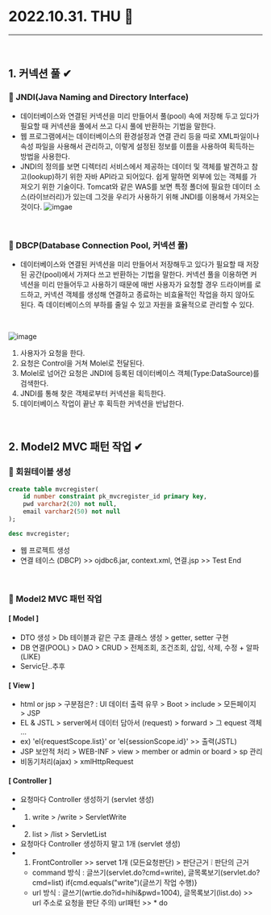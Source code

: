 # 2022.10.31. THU 📅
----------------
<br>

## 1.  커넥션 풀 ✔
### 🔔 JNDI(Java Naming and Directory Interface)
- 데이터베이스와 연결된 커넥션을 미리 만들어서 풀(pool) 속에 저장해 두고 있다가 필요할 때 커넥션을 풀에서 쓰고 다시 풀에 반환하는 기법을 말한다.
- 웹 프로그램에서는 데이터베이스의 환경설정과 연결 관리 등을 따로 XML파일이나 속성 파일을 사용해서 관리하고, 이렇게 설정된 정보를 이름을 사용하여 획득하는 방법을 사용한다.
- JNDI의 정의를 보면 디렉터리 서비스에서 제공하는 데이터 및 객체를 발견하고 참고(lookup)하기 위한 자바 API라고 되어있다. 쉽게 말하면 외부에 있는 객체를 가져오기 위한 기술이다. Tomcat와 같은 WAS를 보면 특정 폴더에 필요한 데이터 소스(라이브러리)가 있는데 그것을 우리가 사용하기 위해 JNDI를 이용해서 가져오는 것이다.
![imgae](https://t1.daumcdn.net/cfile/tistory/2629B3375492CD3E10)
<br>

### 🔔 DBCP(Database Connection Pool, 커넥션 풀)
- 데이터베이스와 연결된 커넥션을 미리 만들어서 저장해두고 있다가 필요할 때 저장된 공간(pool)에서 가져다 쓰고 반환하는 기법을 말한다. 커넥션 풀을 이용하면 커넥션을 미리 만들어두고 사용하기 때문에 매번 사용자가 요청할 경우 드라이버를 로드하고, 커넥션 객체를 생성해 연결하고 종료하는 비효율적인 작업을 하지 않아도 된다.  즉 데이터베이스의 부하를 줄일 수 있고 자원을 효율적으로 관리할 수 있다.
<br>

![image](https://t1.daumcdn.net/cfile/tistory/224CD845582D373205)
1. 사용자가 요청을 한다.
2. 요청은 Control을 거쳐 Molel로 전달된다.
3. Molel로 넘어간 요청은 JNDI에 등록된 데이터베이스 객체(Type:DataSource)를 검색한다.
4. JNDI를 통해 찾은 객체로부터 커넥션을 획득한다.
5. 데이터베이스 작업이 끝난 후 획득한 커넥션을 반납한다.
<br>

## 2.  Model2 MVC 패턴 작업 ✔
### 🔔 회원테이블 생성
```sql
create table mvcregister(
    id number constraint pk_mvcregister_id primary key,
    pwd varchar2(20) not null,
    email varchar2(50) not null
);

desc mvcregister;
```
- 웹 프로젝트 생성
- 연결 테이스 (DBCP) >> ojdbc6.jar, context.xml, 연결.jsp >> Test End
<br>

### 🔔 Model2 MVC 패턴 작업
#### [ Model ]
-  DTO 생성 > Db 테이블과 같은 구조 클래스 생성 > getter, setter 구현
-  DB 연결(POOL) > DAO > CRUD > 전체조회, 조건조회, 삽입, 삭제, 수정 + 알파(LIKE)
- Servic단..추후

#### [ View ]
-  html or jsp > 구분점은? : UI 데이터 출력 유무 > Boot > include > 모든페이지 > JSP
-  EL & JSTL > server에서 데이터 담아서 (request) > forward > 그 equest 객체 ...
-  ex) 'el{requestScope.list}' or 'el{sessionScope.id}' >> 출력(JSTL)
-  JSP 보안적 처리 > WEB-INF > view > member or admin or board > sp 관리
-  비동기처리(ajax) > xmlHttpRequest

#### [ Controller ]
- 요청마다 Controller 생성하기 (servlet 생성)
-   1) write > /write > ServletWrite
-   2) list > /list > ServletList
- 요청마다 Controller 생성하지 말고 1개 (servlet 생성)
-   1) FrontController >> servet 1개 (모든요청판단) > 판단근거
     ❕ 판단의 근거
      - command 방식 : 글쓰기(servlet.do?cmd=write), 글목록보기(servlet.do?cmd=list)
      				   if{cmd.equals("write")(글쓰기 작업 수행)}
      - url 방식     : 글쓰기(wrtie.do?id=hihi&pwd=1004), 글목록보기(list.do) >> url 주소로 요청을 판단
      주의) url패턴 >> * do				   